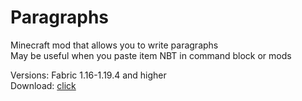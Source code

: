 # Paragraphs
Minecraft mod that allows you to write paragraphs  
May be useful when you paste item NBT in command block or mods  

Versions: Fabric 1.16-1.19.4 and higher  
Download: [click](https://github.com/FurnyGo/Paragraphs/releases/download/v1.0/paragraphs-1.0.jar)
